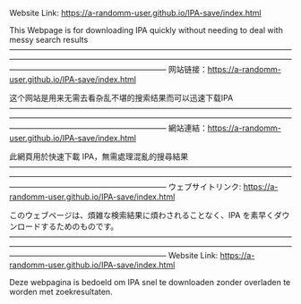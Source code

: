 Website Link: https://a-randomm-user.github.io/IPA-save/index.html

This Webpage is for downloading IPA quickly without needing to deal with messy search results
————————————————————————————————————————————————————————————————————————————————————————————
网站链接：https://a-randomm-user.github.io/IPA-save/index.html

这个网站是用来无需去看杂乱不堪的搜索结果而可以迅速下载IPA
————————————————————————————————————————————————————————————————————————————————————————————
網站連結：https://a-randomm-user.github.io/IPA-save/index.html

此網頁用於快速下載 IPA，無需處理混亂的搜尋結果
————————————————————————————————————————————————————————————————————————————————————————————
ウェブサイトリンク: https://a-randomm-user.github.io/IPA-save/index.html

このウェブページは、煩雑な検索結果に煩わされることなく、IPA を素早くダウンロードするためのものです。
————————————————————————————————————————————————————————————————————————————————————————————
Website Link: https://a-randomm-user.github.io/IPA-save/index.html

Deze webpagina is bedoeld om IPA snel te downloaden zonder overladen te worden met zoekresultaten.
